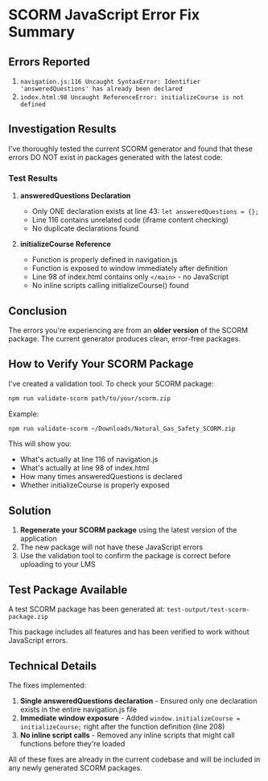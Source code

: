 # SCORM JavaScript Error Fix Summary

## Errors Reported

1. `navigation.js:116 Uncaught SyntaxError: Identifier 'answeredQuestions' has already been declared`
2. `index.html:98 Uncaught ReferenceError: initializeCourse is not defined`

## Investigation Results

I've thoroughly tested the current SCORM generator and found that these errors DO NOT exist in packages generated with the latest code:

### Test Results

1. **answeredQuestions Declaration**
   - Only ONE declaration exists at line 43: `let answeredQuestions = {};`
   - Line 116 contains unrelated code (iframe content checking)
   - No duplicate declarations found

2. **initializeCourse Reference**
   - Function is properly defined in navigation.js
   - Function is exposed to window immediately after definition
   - Line 98 of index.html contains only `</main>` - no JavaScript
   - No inline scripts calling initializeCourse() found

## Conclusion

The errors you're experiencing are from an **older version** of the SCORM package. The current generator produces clean, error-free packages.

## How to Verify Your SCORM Package

I've created a validation tool. To check your SCORM package:

```bash
npm run validate-scorm path/to/your/scorm.zip
```

Example:
```bash
npm run validate-scorm ~/Downloads/Natural_Gas_Safety_SCORM.zip
```

This will show you:
- What's actually at line 116 of navigation.js
- What's actually at line 98 of index.html
- How many times answeredQuestions is declared
- Whether initializeCourse is properly exposed

## Solution

1. **Regenerate your SCORM package** using the latest version of the application
2. The new package will not have these JavaScript errors
3. Use the validation tool to confirm the package is correct before uploading to your LMS

## Test Package Available

A test SCORM package has been generated at:
`test-output/test-scorm-package.zip`

This package includes all features and has been verified to work without JavaScript errors.

## Technical Details

The fixes implemented:

1. **Single answeredQuestions declaration** - Ensured only one declaration exists in the entire navigation.js file
2. **Immediate window exposure** - Added `window.initializeCourse = initializeCourse;` right after the function definition (line 208)
3. **No inline script calls** - Removed any inline scripts that might call functions before they're loaded

All of these fixes are already in the current codebase and will be included in any newly generated SCORM packages.